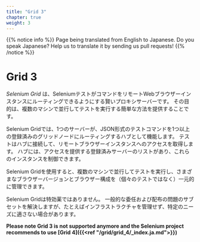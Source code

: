 ```yaml
---
title: "Grid 3"
chapter: true
weight: 3
---
```


{{% notice info %}}
<i class="fas fa-language"></i> Page being translated from 
English to Japanese. Do you speak Japanese? Help us to translate
it by sending us pull requests!
{{% /notice %}}

# Grid 3

_Selenium Grid_ は、SeleniumテストがコマンドをリモートWebブラウザーインスタンスにルーティングできるようにする賢いプロキシサーバーです。
その目的は、複数のマシンで並行してテストを実行する簡単な方法を提供することです。

Selenium Gridでは、1つのサーバーが、JSON形式のテストコマンドを1つ以上の登録済みのグリッドノードにルーティングするハブとして機能します。
テストはハブに接続して、リモートブラウザーインスタンスへのアクセスを取得します。
ハブには、アクセスを提供する登録済みサーバーのリストがあり、これらのインスタンスを制御できます。

Selenium Gridを使用すると、複数のマシンで並行してテストを実行し、さまざまなブラウザーバージョンとブラウザー構成を（個々のテストではなく）一元的に管理できます。

Selenium Gridは特効薬ではありません。
一般的な委任および配布の問題のサブセットを解決しますが、たとえばインフラストラクチャを管理せず、特定のニーズに適さない場合があります。

**Please note Grid 3 is not supported anymore and the Selenium project
recommends to use [Grid 4]({{<ref "/grid/grid_4/_index.ja.md">}})**
